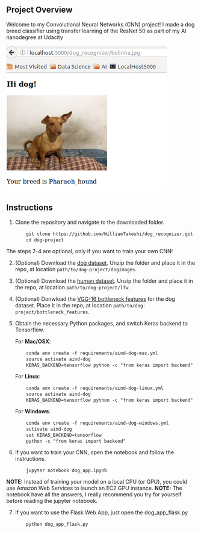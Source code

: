 [//]: # (Image References)

[image1]: ./images/mydog.png "My dog :)"


## Project Overview

Welcome to my Convolutional Neural Networks (CNN) project! I made a dog breed classifier using transfer learning of the ResNet 50 as part of my AI nanodegree at Udacity

![Sample Output][image1]


## Instructions

1. Clone the repository and navigate to the downloaded folder.
	
	```	
		git clone https://github.com/WilliamTakeshi/dog_recognizer.git
		cd dog-project
	```
The steps 2-4 are optional, only if you want to train your own CNN!

2. (Optional) Download the [dog dataset](https://s3-us-west-1.amazonaws.com/udacity-aind/dog-project/dogImages.zip).  Unzip the folder and place it in the repo, at location `path/to/dog-project/dogImages`. 
3. (Optional) Download the [human dataset](https://s3-us-west-1.amazonaws.com/udacity-aind/dog-project/lfw.zip).  Unzip the folder and place it in the repo, at location `path/to/dog-project/lfw`. 
4. (Optional) Donwload the [VGG-16 bottleneck features](https://s3-us-west-1.amazonaws.com/udacity-aind/dog-project/DogVGG16Data.npz) for the dog dataset.  Place it in the repo, at location `path/to/dog-project/bottleneck_features`.

5. Obtain the necessary Python packages, and switch Keras backend to Tensorflow.  
	
	For __Mac/OSX__:
	```
		conda env create -f requirements/aind-dog-mac.yml
		source activate aind-dog
		KERAS_BACKEND=tensorflow python -c "from keras import backend"
	```

	For __Linux__:
	```
		conda env create -f requirements/aind-dog-linux.yml
		source activate aind-dog
		KERAS_BACKEND=tensorflow python -c "from keras import backend"
	```

	For __Windows__:
	```
		conda env create -f requirements/aind-dog-windows.yml
		activate aind-dog
		set KERAS_BACKEND=tensorflow
		python -c "from keras import backend"
	```
6. If you want to train your CNN, open the notebook and follow the instructions. 
	
	```
		jupyter notebook dog_app.ipynb
	```
__NOTE:__ Instead of training your model on a local CPU (or GPU), you could use Amazon Web Services to launch an EC2 GPU instance.
__NOTE:__ The notebook have all the answers, I really recommend you try for yourself before reading the jupyter notebook.

7. If you want to use the Flask Web App, just open the dog_app_flask.py

	```
		python dog_app_flask.py
	```
